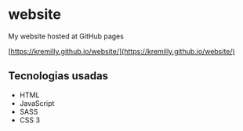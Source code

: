 # website

My website hosted at GitHub pages

[https://kremilly.github.io/website/](https://kremilly.github.io/website/)

## Tecnologias usadas

* HTML
* JavaScript
* SASS
* CSS 3
